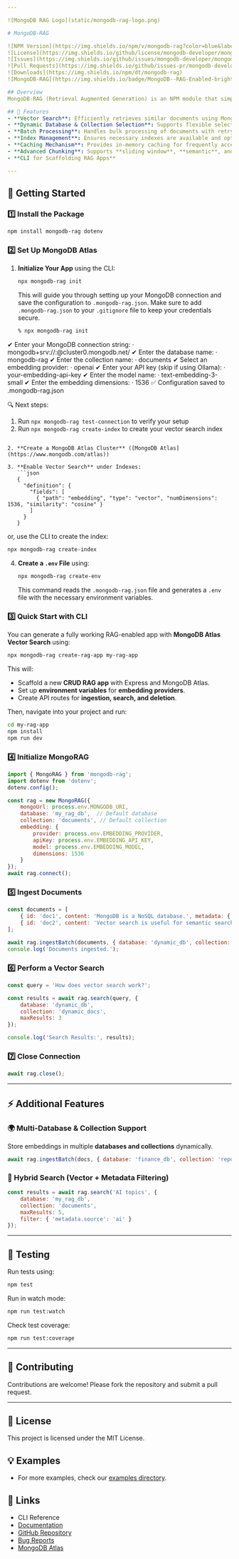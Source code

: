```yaml
---

![MongoDB RAG Logo](static/mongodb-rag-logo.png)

# MongoDB-RAG

![NPM Version](https://img.shields.io/npm/v/mongodb-rag?color=blue&label=npm)
![License](https://img.shields.io/github/license/mongodb-developer/mongodb-rag)
![Issues](https://img.shields.io/github/issues/mongodb-developer/mongodb-rag)
![Pull Requests](https://img.shields.io/github/issues-pr/mongodb-developer/mongodb-rag)
![Downloads](https://img.shields.io/npm/dt/mongodb-rag)
![MongoDB-RAG](https://img.shields.io/badge/MongoDB--RAG-Enabled-brightgreen?style=flat&logo=https://raw.githubusercontent.com/mongodb-developer/mongodb-rag/main/static/logo-square.png)

## Overview
MongoDB-RAG (Retrieval Augmented Generation) is an NPM module that simplifies vector search using MongoDB Atlas. This library enables developers to efficiently perform similarity search, caching, batch processing, and indexing for fast and accurate retrieval of relevant data.

## 🚀 Features
- **Vector Search**: Efficiently retrieves similar documents using MongoDB's Atlas Vector Search.
- **Dynamic Database & Collection Selection**: Supports flexible selection of multiple databases and collections.
- **Batch Processing**: Handles bulk processing of documents with retry mechanisms.
- **Index Management**: Ensures necessary indexes are available and optimized.
- **Caching Mechanism**: Provides in-memory caching for frequently accessed data.
- **Advanced Chunking**: Supports **sliding window**, **semantic**, and **recursive** chunking strategies.
- **CLI for Scaffolding RAG Apps**

---
```


## **🚀 Getting Started**

### **1️⃣ Install the Package**
```sh
npm install mongodb-rag dotenv
```

### **2️⃣ Set Up MongoDB Atlas**
1. **Initialize Your App** using the CLI:
   ```sh
   npx mongodb-rag init
   ```
   This will guide you through setting up your MongoDB connection and save the configuration to `.mongodb-rag.json`. Make sure to add `.mongodb-rag.json` to your `.gitignore` file to keep your credentials secure.

   ```bash
   % npx mongodb-rag init
✔ Enter your MongoDB connection string: · mongodb+srv://<username>:<password>@cluster0.mongodb.net/
✔ Enter the database name: · mongodb-rag
✔ Enter the collection name: · documents
✔ Select an embedding provider: · openai
✔ Enter your API key (skip if using Ollama): · your-embedding-api-key
✔ Enter the model name: · text-embedding-3-small
✔ Enter the embedding dimensions: · 1536
✅ Configuration saved to .mongodb-rag.json

🔍 Next steps:
1. Run `npx mongodb-rag test-connection` to verify your setup
2. Run `npx mongodb-rag create-index` to create your vector search index
```

2. **Create a MongoDB Atlas Cluster** ([MongoDB Atlas](https://www.mongodb.com/atlas))

3. **Enable Vector Search** under Indexes:
   ```json
   {
     "definition": {
       "fields": [
         { "path": "embedding", "type": "vector", "numDimensions": 1536, "similarity": "cosine" }
       ]
     }
   }
   ```
or, use the CLI to create the index:
   ```sh
   npx mongodb-rag create-index
   ```
4. **Create a `.env` File** using:
   ```sh
   npx mongodb-rag create-env
   ```
   This command reads the `.mongodb-rag.json` file and generates a `.env` file with the necessary environment variables.

### **3️⃣ Quick Start with CLI**
You can generate a fully working RAG-enabled app with **MongoDB Atlas Vector Search** using:

```sh
npx mongodb-rag create-rag-app my-rag-app
```

This will:
- Scaffold a new **CRUD RAG app** with Express and MongoDB Atlas.
- Set up **environment variables** for **embedding providers**.
- Create API routes for **ingestion, search, and deletion**.

Then, navigate into your project and run:

```sh
cd my-rag-app
npm install
npm run dev
```

### **4️⃣ Initialize MongoRAG**
```javascript
import { MongoRAG } from 'mongodb-rag';
import dotenv from 'dotenv';
dotenv.config();

const rag = new MongoRAG({
    mongoUrl: process.env.MONGODB_URI,
    database: 'my_rag_db',  // Default database
    collection: 'documents', // Default collection
    embedding: {
        provider: process.env.EMBEDDING_PROVIDER,
        apiKey: process.env.EMBEDDING_API_KEY,
        model: process.env.EMBEDDING_MODEL,
        dimensions: 1536
    }
});
await rag.connect();
```

### **5️⃣ Ingest Documents**
```javascript
const documents = [
    { id: 'doc1', content: 'MongoDB is a NoSQL database.', metadata: { source: 'docs' } },
    { id: 'doc2', content: 'Vector search is useful for semantic search.', metadata: { source: 'ai' } }
];

await rag.ingestBatch(documents, { database: 'dynamic_db', collection: 'dynamic_docs' });
console.log('Documents ingested.');
```

### **6️⃣ Perform a Vector Search**
```javascript
const query = 'How does vector search work?';

const results = await rag.search(query, {
    database: 'dynamic_db',
    collection: 'dynamic_docs',
    maxResults: 3
});

console.log('Search Results:', results);
```

### **7️⃣ Close Connection**
```javascript
await rag.close();
```

---

## **⚡ Additional Features**

### **🌍 Multi-Database & Collection Support**
Store embeddings in multiple **databases and collections** dynamically.
```javascript
await rag.ingestBatch(docs, { database: 'finance_db', collection: 'reports' });
```

### **🔎 Hybrid Search (Vector + Metadata Filtering)**
```javascript
const results = await rag.search('AI topics', {
    database: 'my_rag_db',
    collection: 'documents',
    maxResults: 5,
    filter: { 'metadata.source': 'ai' }
});
```

---

## **🧪 Testing**
Run tests using:
```sh
npm test
```
Run in watch mode:
```sh
npm run test:watch
```
Check test coverage:
```sh
npm run test:coverage
```

---


## **🤝 Contributing**
Contributions are welcome! Please fork the repository and submit a pull request.

---

## **📜 License**
This project is licensed under the MIT License.

## **💡 Examples**

- For more examples, check our [examples directory](https://github.com/mongodb-developer/mongodb-rag/tree/main/examples).
    

## 🔗 Links

- CLI Reference
- [Documentation](https://mongodb-developer.github.io/mongodb-rag/)
- [GitHub Repository](https://github.com/mongodb-developer/mongodb-rag)
- [Bug Reports](https://github.com/mongodb-developer/mongodb-rag/issues)
- [MongoDB Atlas](https://www.mongodb.com/cloud/atlas)

